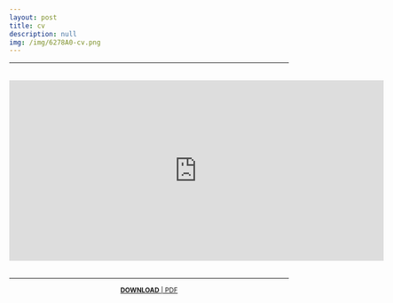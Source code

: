 ```yaml
---
layout: post
title: cv
description: null
img: /img/6278A0-cv.png
---
```


***
<br>
<center><embed src="https://drive.google.com/viewerng/viewer?embedded=true&url=http://jared-desjardins.github.io/files/desjardins-cv-2022.pdf" width="675" height="325"></center>
<br>

***
<sub></sub>
<center><sup><a href="http://jared-desjardins.github.io/files/desjardins-cv-2022.pdf"><b>DOWNLOAD</b> | PDF</a></sup></center>
